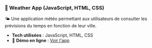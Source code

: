 ### 📍 Weather App (JavaScript, HTML, CSS)  
🌤️ Une application météo permettant aux utilisateurs de consulter les prévisions du temps en fonction de leur ville.  
- **Tech utilisées** : JavaScript, HTML, CSS  
- 🔗 **Démo en ligne** : [Voir l'app](https://melissa-aliouche.github.io/weather-app/) 
